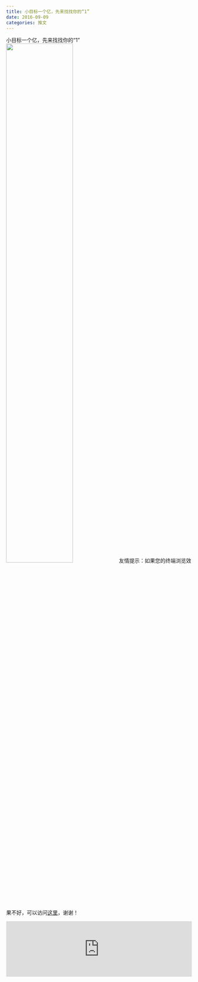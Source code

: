 ```yaml
---
title: 小目标一个亿，先来找找你的“1”
date: 2016-09-09
categories: 推文
---
```

小目标一个亿，先来找找你的“1”
<img src="http://mmbiz.qpic.cn/mmbiz_jpg/ACviaWTBFxhZS8vpCMI9odQKGaIs8GkJRaUib0NKljGo1HmQR5pJovjEYHbpCicg785dicUq4icxXXV0708pYl72ibow/0?wx_fmt.jpeg" style="width: 60%; height: auto;"/><!--more-->
友情提示：如果您的终端浏览效果不好，可以访问[这里](https://stata-club.github.io/stata_article/2016-09-09.html)，谢谢！
<iframe src="https://stata-club.github.io/stata_article/2016-09-09.html" id="iframepage" frameborder="0" scrolling="no" marginheight="0" marginwidth="0" width="100%" onLoad="iFrameHeight()"></iframe>
<script type="text/javascript" language="javascript">
function iFrameHeight() {
var ifm= document.getElementById("iframepage");
var subWeb = document.frames ? document.frames["iframepage"].document : ifm.contentDocument;   
if(ifm != null && subWeb != null) {
 ifm.height = subWeb.body.scrollHeight;
} 
} 
</script> 